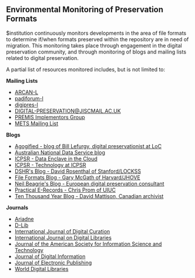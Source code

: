 ## Environmental Monitoring of Preservation Formats

$institution continuously monitors developments in the area of file formats to determine if/when formats preserved within the repository are in need of migration. This monitoring takes place through engagement in the digital preservation community, and through monitoring of blogs and mailing lists related to digital preservation.

A partial list of resources monitored includes, but is not limited to:

**Mailing Lists**

* [ARCAN-L](http://www.mailman.srv.ualberta.ca/mailman/listinfo/arcan-l)
* [padiforum-l](http://www.nla.gov.au/padi/forum/)
* [digipres-l](http://lists.ala.org/wws/info/digipres)
* [DIGITAL-PRESERVATION@JISCMAIL.AC.UK](https://www.jiscmail.ac.uk/cgi-bin/webadmin?A0=digital-preservation)
* [PREMIS Implementors Group](http://listserv.loc.gov/listarch/pig.html)
* [METS Mailing List](http://www.loc.gov/standards/mets/mets-list-enter.html)

**Blogs**

* [Agogified - blog of Bill Lefurgy, digital preservationist at LoC](http://agogified.com/)
* [Australian National Data Service blog](http://www.ands-partners.org/blog/)
* [ICPSR - Data Enclave in the Cloud](http://enclavecloud.blogspot.com/)
* [ICPSR - Technology at ICPSR](http://techaticpsr.blogspot.com/)
* [DSHR's Blog - David Rosenthal of Stanford/LOCKSS](http://blog.dshr.org/)
* [File Formats Blog - Gary McGath of Harvard/JHOVE](http://fileformats.wordpress.com/)
* [Neil Beagrie's Blog - European digital preservation consultant](http://blog.beagrie.com/)
* [Practical E-Records - Chris Prom of UIUC](http://e-records.chrisprom.com/)
* [Ten Thousand Year Blog - David Mattison, Canadian archivist](http://tenthousandyearblog.blogspot.com/)

**Journals**

* [Ariadne](http://www.ariadne.ac.uk/)
* [D-Lib](http://www.dlib.org/)
* [International Journal of Digital Curation](http://www.ijdc.net/)
* [International Journal on Digital Libraries](http://www.dljournal.org/)
* [Journal of the American Society for Information Science and Technology](http://www.asis.org/Publications/JASIS/jasis.html)
* [Journal of Digital Information](http://journals.tdl.org/jodi)
* [Journal of Electronic Publishing](http://www.journalofelectronicpublishing.org/)
* [World Digital Libraries](http://bookstore.teriin.org/journal_inside.php?material_id=477&qty=1)
